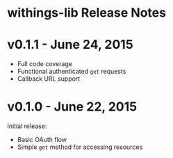 # withings-lib Release Notes

# v0.1.1 - June 24, 2015

- Full code coverage
- Functional authenticated `get` requests
- Callback URL support

# v0.1.0 - June 22, 2015

Initial release:

- Basic OAuth flow
- Simple `get` method for accessing resources